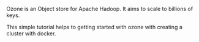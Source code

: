 Ozone is an Object store for Apache Hadoop. It aims to scale to billions of keys.

This simple tutorial helps to getting started with ozone with creating a cluster with docker.
